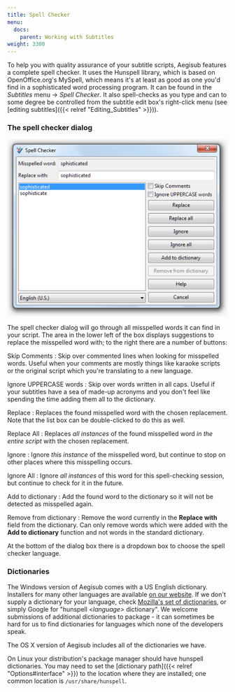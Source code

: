 ```yaml
---
title: Spell Checker
menu:
  docs:
    parent: Working with Subtitles
weight: 3300
---
```


To help you with quality assurance of your subtitle scripts, Aegisub
features a complete spell checker. It uses the Hunspell library, which is
based on OpenOffice.org's MySpell, which means it's at least as good as one
you'd find in a sophisticated word processing program. It can be found in
the _Subtitles_ menu -> _Spell Checker_. It also spell-checks as you type
and can to some degree be controlled from the subtitle edit box's
right-click menu (see [editing subtitles]({{< relref "Editing_Subtitles" >}})).

### The spell checker dialog ###
![spell_checker](/img/3.2/spell_checker.png#center)

The spell checker dialog will go through all misspelled words it can find in
your script. The area in the lower left of the box displays suggestions to
replace the misspelled word with; to the right there are a number of
buttons:

Skip Comments
: Skip over commented lines when looking for misspelled words. Useful
when your comments are mostly things like karaoke scripts or the
original script which you're translating to a new language.

Ignore UPPERCASE words
: Skip over words written in all caps. Useful if your subtitles have a sea of
made-up acronyms and you don't feel like spending the time adding them all to
the dictionary.

Replace
: Replaces the found misspelled word with the chosen replacement. Note
that the list box can be double-clicked to do this as well.

Replace All
: Replaces _all instances_ of the found misspelled word _in the entire
script_ with the chosen replacement.

Ignore
: Ignore _this instance_ of the misspelled word, but continue to stop
on other places where this misspelling occurs.

Ignore All
: Ignore _all instances_ of this word for this spell-checking session,
but continue to check for it in the future.

Add to dictionary
: Add the found word to the dictionary so it will not be detected as
misspelled again.

Remove from dictionary
: Remove the word currently in the **Replace with** field from the dictionary.
Can only remove words which were added with the **Add to dictionary** function
and not words in the standard dictionary.


At the bottom of the dialog box there is a dropdown box to choose the spell
checker language.

### Dictionaries ###
The Windows version of Aegisub comes with a US English dictionary.
Installers for many other languages are available [on our
website](http://www.aegisub.org/downloads/#dictionaries). If we don't
supply a dictionary for your language, check [Mozilla's set of
dictionaries](https://wiki.mozilla.org/L10n:Dictionaries), or simply
Google for "hunspell <i>&lt;language&gt;</i> dictionary". We welcome
submissions of additional dictionaries to package - it can sometimes be hard
for us to find dictionaries for languages which none of the developers speak.

The OS X version of Aegisub includes all of the dictionaries we have.

On Linux your distribution's package manager should have hunspell
dictionaries. You may need to set the [dictionary path]({{< relref "Options#interface" >}}) to the location where they are installed; one
common location is `/usr/share/hunspell`.

